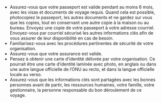 [Title]: # (Les documents clés)
[Order]: # (2)

* Assurez-vous que votre passeport est valide pendant au moins 6 mois, avec les visas et documents de voyage requis. Quand cela est possible, photocopiez le passeport, les autres documents et ne gardez sur vous que les copies, tout en conservant une autre copie à la maison ou au bureau. Envoyez une copie de votre passeport à votre adresse courriel. Envoyez-vous par courriel sécurisé les autres informations clés afin de vous assurer de leur disponibilité en cas de besoin.
* Familiarisez-vous avec les procédures pertinentes de sécurité de votre organisation.
* Assurez-vous que votre assurance est valide.
* Pensez à obtenir une carte d’identité délivrée par votre organisation. Ce pourrait être une carte d’identité laminée avec photo, en anglais ou dans une autre langue officielle de l’ONU au recto, et dans la langue officielle locale au verso.
* Assurez-vous que les informations clés sont partagées avec les bonnes personnes avant de partir, les ressources humaines, votre famille, votre gestionnaire, la personne responsable du bon déroulement de ce voyage.